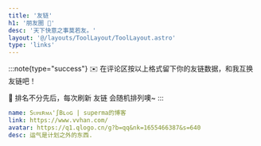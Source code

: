 ```yaml
---
title: '友链'
h1: '朋友圈 👭'
desc: '天下快意之事莫若友。'
layout: '@/layouts/ToolLayout/ToolLayout.astro'
type: 'links'
---
```


:::note{type="success"}
✉️ 在评论区按以上格式留下你的友链数据，和我互换友链吧！

👭 排名不分先后，每次刷新 友链 会随机排列噢~
:::

```yaml
name: Sᴜᴘᴇʀᴍᴀ'∫Bʟᴏɢ | superma的博客
link: https://www.vvhan.com/
avatar: https://q1.qlogo.cn/g?b=qq&nk=1655466387&s=640
desc: 运气是计划之外的东西.
```
